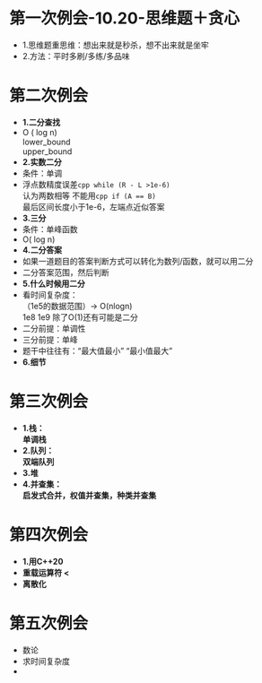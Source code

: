 # 第一次例会-10.20-思维题＋贪心
- 1.思维题重思维：想出来就是秒杀，想不出来就是坐牢
- 2.方法：平时多刷/多练/多品味
# 第二次例会
- **1.二分查找**
- O ( log n)
<br> lower_bound
<br> upper_bound
- **2.实数二分**
- 条件：单调
- 浮点数精度误差```cpp while (R - L >1e-6)```
<br> 认为两数相等
不能用```cpp if (A == B)```
<br>最后区间长度小于1e-6，左端点近似答案
- **3.三分**
- 条件：单峰函数
- O( log n)
- **4.二分答案**
- 如果一道题目的答案判断方式可以转化为数列/函数，就可以用二分
- 二分答案范围，然后判断
- **5.什么时候用二分**
- 看时间复杂度：
<br>（1e5的数据范围）-> O(nlogn)
<br> 1e8 1e9 除了O(1)还有可能是二分
- 二分前提：单调性
- 三分前提：单峰
- 题干中往往有：“最大值最小” “最小值最大”
- **6.细节**
# 第三次例会
- **1.栈：**
<br>**单调栈**
- **2.队列：**
<br>**双端队列**
- **3.堆**
- **4.并查集：**
<br>**启发式合并，权值并查集，种类并查集**
# 第四次例会
- **1.用C++20**
- **重载运算符 <**
- **离散化**
# 第五次例会
- 数论
- 求时间复杂度
- 
